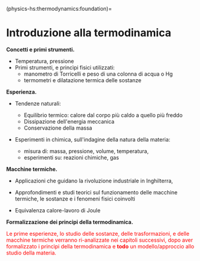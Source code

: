 (physics-hs:thermodynamics:foundation)=
# Introduzione alla termodinamica

**Concetti e primi strumenti.**
- Temperatura, pressione
- Primi strumenti, e princìpi fisici utilizzati: 
  - manometro di Torricelli e peso di una colonna di acqua o Hg
  - termometri e dilatazione termica delle sostanze

**Esperienza.**
- Tendenze naturali:
  - Equilibrio termico: calore dal corpo più caldo a quello più freddo
  - Dissipazione dell'energia meccanica
  - Conservazione della massa

- Esperimenti in chimica, sull'indagine della natura della materia: 
  - misura di: massa, pressione, volume, temperatura,
  - esperimenti su: reazioni chimiche, gas

**Macchine termiche.**
- Applicazioni che guidano la rivoluzione industriale in Inghilterra,
- Approfondimenti e studi teorici sul funzionamento delle macchine termiche, le sostanze e i fenomeni fisici coinvolti

- Equivalenza calore-lavoro di Joule

**Formalizzazione dei principi della termodinamica.**

<span style="color:red">Le prime esperienze, lo studio delle sostanze, delle trasformazioni, e delle macchine termiche verranno ri-analizzate nei capitoli successivi, dopo aver formalizzato i princìpi della termodinamica e **todo**  un modello/approccio allo studio della materia.</span>
